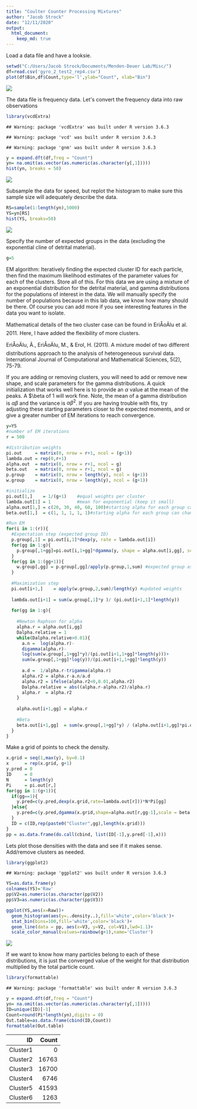 ```yaml
---
title: "Coulter Counter Processing Mixtures"
author: "Jacob Strock"
date: "12/11/2020"
output:
  html_document:
    keep_md: true
---
```




Load a data file and have a looksie.

```r
setwd("C:/Users/Jacob Strock/Documents/Menden-Deuer Lab/Misc/")
df=read.csv('gyro_2_test2_rep4.csv')
plot(df$Bin,df$Count,type='l',ylab="Count", xlab="Bin")
```

![](CoulterCounterProcessing_files/figure-html/unnamed-chunk-1-1.png)<!-- -->

The data file is frequency data. Let's convert the frequency data into raw observations

```r
library(vcdExtra)
```

```
## Warning: package 'vcdExtra' was built under R version 3.6.3
```

```
## Warning: package 'vcd' was built under R version 3.6.3
```

```
## Warning: package 'gnm' was built under R version 3.6.3
```

```r
y = expand.dft(df,freq = "Count")
yn= na.omit(as.vector(as.numeric(as.character(y[,1]))))
hist(yn, breaks = 50)
```

![](CoulterCounterProcessing_files/figure-html/unnamed-chunk-2-1.png)<!-- -->

Subsample the data for speed, but replot the histogram to make sure this sample size will adequately describe the data.

```r
RS=sample(1:length(yn),5000)
YS=yn[RS]
hist(YS, breaks=50)
```

![](CoulterCounterProcessing_files/figure-html/unnamed-chunk-3-1.png)<!-- -->

Specify the number of expected groups in the data (excluding the exponential cline of detrital material).

```r
g=5
```

EM algorithm: Iteratively finding the expected cluster ID for each particle, then find the maximum likelihood estimates of the parameter values for each of the clusters. Store all of this. For this data we are using a mixture of an exponential distribution for the detrital material, and gamma distributions for the populations of interest in the data. We will manually specify the number of populations because in this lab data, we know how many should be there. Of course you can add more if you see interesting features in the data you want to isolate.

Mathematical details of the two cluster case can be found in  EriÅoÄlu et al. 2011. Here, I have added the flexibility of more clusters.

EriÅoÄlu, Ã., EriÅoÄlu, M., & Erol, H. (2011). A mixture model of two different distributions approach to the analysis of heterogeneous survival data. International Journal of Computational and Mathematical Sciences, 5(2), 75-79.


If you are adding or removing clusters, you will need to add or remove new shape, and scale parameters for the gamma distributions. A quick initialization that works well here is to provide an $\alpha$ value at the mean of the peaks. A $\beta of 1 will work fine. Note, the mean of a gamma distribution is $\alpha\beta$ and the variance is $\alpha\beta^2$. If you are having trouble with fits, try adjusting these starting parameters closer to the expected moments, and or give a greater number of EM iterations to reach convergence.

```r
y=YS
#number of EM iterations
r = 500

#distribution weights
pi.out     = matrix(0, nrow = r+1, ncol = (g+1))
lambda.out = rep(0,r+1)
alpha.out  = matrix(0, nrow = r+1, ncol = g)
beta.out   = matrix(0, nrow = r+1, ncol = g)
p.group    = matrix(0, nrow = length(y), ncol = (g+1))
w.group    = matrix(0, nrow = length(y), ncol = (g+1))

#initialize
pi.out[1,]    = 1/(g+1)    #equal weights per cluster
lambda.out[1] = 1          #mean for exponential (keep it small)
alpha.out[1,] = c(20, 30, 40, 60, 100)#starting alpha for each group can change, not super important because will converge
beta.out[1,]  = c(1, 1, 1, 1, 1)#starting alpha for each group can change, not super important because will converge

#Run EM
for(i in 1:(r)){
  #Expectation step (expected group ID)
  p.group[,1] = pi.out[i,1]*dexp(y, rate = lambda.out[i])
  for(gg in 1:g){
    p.group[,1+gg]=pi.out[i,1+gg]*dgamma(y, shape = alpha.out[i,gg], scale = beta.out[i,gg])
  }
  for(gg in 1:(gg+1)){
    w.group[,gg] = p.group[,gg]/apply(p.group,1,sum) #expected group assignment for each observation
  }
  
  #Maximization step
  pi.out[i+1,]    = apply(w.group,2,sum)/length(y) #updated weights
  
  lambda.out[i+1] = sum(w.group[,1]*y )/ (pi.out[i+1,1]*length(y))
  
  for(gg in 1:g){
    
    #Newton Raphson for alpha
    alpha.r = alpha.out[i,gg]
    Dalpha.relative = 1
    while(Dalpha.relative>0.01){
      a.n =  log(alpha.r)-
      digamma(alpha.r)-
      log(sum(w.group[,1+gg]*y)/(pi.out[i+1,1+gg]*length(y)))+
      sum(w.group[,1+gg]*log(y))/(pi.out[i+1,1+gg]*length(y))
      
      a.d =  1/alpha.r-trigamma(alpha.r)
      alpha.r2 = alpha.r-a.n/a.d
      alpha.r2 = ifelse(alpha.r2<0,0.01,alpha.r2)
      Dalpha.relative = abs((alpha.r-alpha.r2)/alpha.r)
      alpha.r  = alpha.r2
    }
    
    alpha.out[i+1,gg] = alpha.r
    
    #Beta
    beta.out[i+1,gg]  = sum(w.group[,1+gg]*y) / (alpha.out[i+1,gg]*pi.out[i+1,1+gg]*length(y))
  }
}
```

Make a grid of points to check the density.

```r
x.grid = seq(1,max(y), by=0.1)
x      = rep(x.grid, g+1)
y.pred = 0
ID     = 0
N      = length(y)
Pi     = pi.out[r,]
for(gg in 1:(g+1)){
  if(gg==1){
    y.pred=c(y.pred,dexp(x.grid,rate=lambda.out[r]))*N*Pi[gg]
  }else{
    y.pred=c(y.pred,dgamma(x.grid,shape=alpha.out[r,gg-1],scale = beta.out[r,gg-1])*N*Pi[gg])
  }
  ID = c(ID,rep(paste0("Cluster",gg),length(x.grid)))
}
pp = as.data.frame(do.call(cbind, list(ID[-1],y.pred[-1],x)))
```

Lets plot those densities with the data and see if it makes sense. Add/remove clusters as needed.

```r
library(ggplot2)
```

```
## Warning: package 'ggplot2' was built under R version 3.6.3
```

```r
YS=as.data.frame(y)
colnames(YS)='Raw'
pp$V2=as.numeric(as.character(pp$V2))
pp$V3=as.numeric(as.character(pp$V3))

ggplot(YS,aes(x=Raw))+
  geom_histogram(aes(y=..density..),fill='white',color='black')+
  stat_bin(bins=100,fill='white',color='black')+
  geom_line(data = pp, aes(x=V3, y=V2, col=V1),lwd=1.1)+
  scale_color_manual(values=rainbow(g+1),name='Cluster')
```

![](CoulterCounterProcessing_files/figure-html/unnamed-chunk-7-1.png)<!-- -->

If we want to know how many particles belong to each of these distributions, it is just the converged value of the weight for that distribution multiplied by the total particle count.

```r
library(formattable)
```

```
## Warning: package 'formattable' was built under R version 3.6.3
```

```r
y = expand.dft(df,freq = "Count")
yn= na.omit(as.vector(as.numeric(as.character(y[,1]))))
ID=unique(ID)[-1]
Count=round(Pi*length(yn),digits = 0)
Out.table=as.data.frame(cbind(ID,Count))
formattable(Out.table)
```


<table class="table table-condensed">
 <thead>
  <tr>
   <th style="text-align:right;"> ID </th>
   <th style="text-align:right;"> Count </th>
  </tr>
 </thead>
<tbody>
  <tr>
   <td style="text-align:right;"> Cluster1 </td>
   <td style="text-align:right;"> 0 </td>
  </tr>
  <tr>
   <td style="text-align:right;"> Cluster2 </td>
   <td style="text-align:right;"> 16763 </td>
  </tr>
  <tr>
   <td style="text-align:right;"> Cluster3 </td>
   <td style="text-align:right;"> 16700 </td>
  </tr>
  <tr>
   <td style="text-align:right;"> Cluster4 </td>
   <td style="text-align:right;"> 6746 </td>
  </tr>
  <tr>
   <td style="text-align:right;"> Cluster5 </td>
   <td style="text-align:right;"> 41593 </td>
  </tr>
  <tr>
   <td style="text-align:right;"> Cluster6 </td>
   <td style="text-align:right;"> 1263 </td>
  </tr>
</tbody>
</table>

